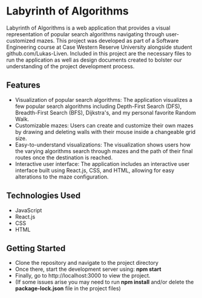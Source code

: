 # **Labyrinth of Algorithms**
Labyrinth of Algorithms is a web application that provides a visual representation of popular search algorithms navigating through user-customized mazes. This project was developed as part of a Software Engineering course at Case Western Reserve University alongside student github.com/Lukas-Liven. Included in this project are the necessary files to run the application as well as design documents created to bolster our understanding of the project development process.

## **Features**
- Visualization of popular search algorithms: The application visualizes a few popular search algorithms including Depth-First Search (DFS), Breadth-First Search (BFS), Dijkstra's, and my personal favorite Random Walk.
- Customizable mazes: Users can create and customize their own mazes by drawing and deleting walls with their mouse inside a changeable grid size.
- Easy-to-understand visualizations: The visualization shows users how the varying algorithms search through mazes and the path of their final routes once the destination is reached.
- Interactive user interface: The application includes an interactive user interface built using React.js, CSS, and HTML, allowing for easy alterations to the maze configuration.

## **Technologies Used**
- JavaScript
- React.js
- CSS
- HTML

## **Getting Started**
- Clone the repository and navigate to the project directory
- Once there, start the development server using: **npm start**
- Finally, go to http://localhost:3000 to view the project.
- (If some issues arise you may need to run **npm install** and/or delete the **package-lock.json** file in the project files)

